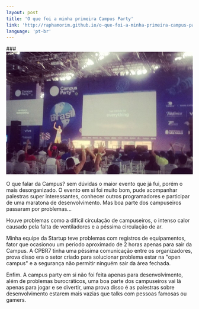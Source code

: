 ```yaml
---
layout: post
title: 'O que foi a minha primeira Campus Party'
link: 'http://raphamorim.github.io/o-que-foi-a-minha-primeira-campus-party'
language: 'pt-br'
---
```


###<img src="/assets/images/posts/first-campus-party.jpg" alt="Oia eu na Campus :D">

O que falar da Campus? sem dúvidas o maior evento que já fui, porém o mais desorganizado. O evento em si foi muito bom, pude
acompanhar palestras super interessantes, conhecer outros programadores e participar de uma maratona de desenvolvimento. Mas boa parte dos campuseiros passaram por problemas...

<!-- more -->

Houve problemas como a difícil circulação de campuseiros, o intenso calor causado pela falta de ventiladores e a péssima circulação de ar.

Minha equipe da Startup teve problemas com registros de equipamentos, fator que ocasionou um periodo aproximado de 2 horas apenas para sair da Campus. A CPBR7 tinha uma péssima comunicação entre os organizadores, prova disso era o setor criado para solucionar problema estar na "open campus" e a segurança não permitir ninguém sair da área fechada.

Enfim. A campus party em si não foi feita apenas para desenvolvimento, além de problemas burocráticos, uma boa parte dos campuseiros vai lá apenas para jogar e se divertir, uma prova disso é as palestras sobre desenvolvimento estarem mais vazias que talks com pessoas famosas ou gamers.
